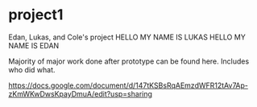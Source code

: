 # project1
Edan, Lukas, and Cole's project
HELLO MY NAME IS LUKAS
HELLO MY NAME IS EDAN

Majority of major work done after prototype can be found here. Includes who did what.

https://docs.google.com/document/d/147tKSBsRqAEmzdWFR12tAv7Ap-zKmWKwDwsKpayDmuA/edit?usp=sharing